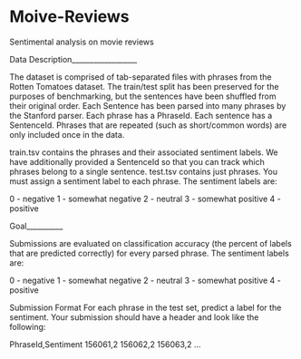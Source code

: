 # Moive-Reviews
Sentimental analysis on movie reviews

Data Description__________________

The dataset is comprised of tab-separated files with phrases from the Rotten Tomatoes dataset. The train/test split has been preserved for the purposes of benchmarking, but the sentences have been shuffled from their original order. Each Sentence has been parsed into many phrases by the Stanford parser. Each phrase has a PhraseId. Each sentence has a SentenceId. Phrases that are repeated (such as short/common words) are only included once in the data.

train.tsv contains the phrases and their associated sentiment labels. We have additionally provided a SentenceId so that you can track which phrases belong to a single sentence.
test.tsv contains just phrases. You must assign a sentiment label to each phrase.
The sentiment labels are:

0 - negative
1 - somewhat negative
2 - neutral
3 - somewhat positive
4 - positive

Goal__________

Submissions are evaluated on classification accuracy (the percent of labels that are predicted correctly) for every parsed phrase. The sentiment labels are:

0 - negative
1 - somewhat negative
2 - neutral
3 - somewhat positive
4 - positive

Submission Format
For each phrase in the test set, predict a label for the sentiment. Your submission should have a header and look like the following:

PhraseId,Sentiment
156061,2
156062,2
156063,2
...
